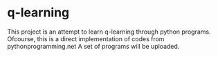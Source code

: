 # q-learning
This project is an attempt to learn q-learning through python programs. Ofcourse, this is a direct implementation of codes from pythonprogramming.net
A set of programs will be uploaded.
